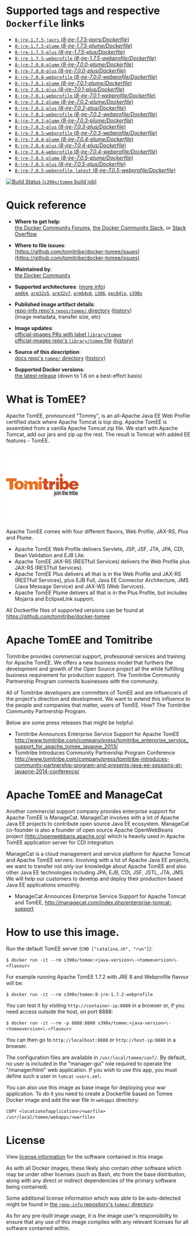 <!--

********************************************************************************

WARNING:

    DO NOT EDIT "tomee/README.md"

    IT IS AUTO-GENERATED

    (from the other files in "tomee/" combined with a set of templates)

********************************************************************************

-->

# Supported tags and respective `Dockerfile` links

-	[`8-jre-1.7.5-jaxrs` (*8-jre-1.7.5-jaxrs/Dockerfile*)](https://github.com/tomitribe/docker-tomee/blob/29e41238711b95a407434783a84cadf1c4630f6e/8-jre-1.7.5-jaxrs/Dockerfile)
-	[`8-jre-1.7.5-plume` (*8-jre-1.7.5-plume/Dockerfile*)](https://github.com/tomitribe/docker-tomee/blob/29e41238711b95a407434783a84cadf1c4630f6e/8-jre-1.7.5-plume/Dockerfile)
-	[`8-jre-1.7.5-plus` (*8-jre-1.7.5-plus/Dockerfile*)](https://github.com/tomitribe/docker-tomee/blob/29e41238711b95a407434783a84cadf1c4630f6e/8-jre-1.7.5-plus/Dockerfile)
-	[`8-jre-1.7.5-webprofile` (*8-jre-1.7.5-webprofile/Dockerfile*)](https://github.com/tomitribe/docker-tomee/blob/29e41238711b95a407434783a84cadf1c4630f6e/8-jre-1.7.5-webprofile/Dockerfile)
-	[`8-jre-7.0.0-plume` (*8-jre-7.0.0-plume/Dockerfile*)](https://github.com/tomitribe/docker-tomee/blob/29e41238711b95a407434783a84cadf1c4630f6e/8-jre-7.0.0-plume/Dockerfile)
-	[`8-jre-7.0.0-plus` (*8-jre-7.0.0-plus/Dockerfile*)](https://github.com/tomitribe/docker-tomee/blob/29e41238711b95a407434783a84cadf1c4630f6e/8-jre-7.0.0-plus/Dockerfile)
-	[`8-jre-7.0.0-webprofile` (*8-jre-7.0.0-webprofile/Dockerfile*)](https://github.com/tomitribe/docker-tomee/blob/29e41238711b95a407434783a84cadf1c4630f6e/8-jre-7.0.0-webprofile/Dockerfile)
-	[`8-jre-7.0.1-plume` (*8-jre-7.0.1-plume/Dockerfile*)](https://github.com/tomitribe/docker-tomee/blob/29e41238711b95a407434783a84cadf1c4630f6e/8-jre-7.0.1-plume/Dockerfile)
-	[`8-jre-7.0.1-plus` (*8-jre-7.0.1-plus/Dockerfile*)](https://github.com/tomitribe/docker-tomee/blob/29e41238711b95a407434783a84cadf1c4630f6e/8-jre-7.0.1-plus/Dockerfile)
-	[`8-jre-7.0.1-webprofile` (*8-jre-7.0.1-webprofile/Dockerfile*)](https://github.com/tomitribe/docker-tomee/blob/29e41238711b95a407434783a84cadf1c4630f6e/8-jre-7.0.1-webprofile/Dockerfile)
-	[`8-jre-7.0.2-plume` (*8-jre-7.0.2-plume/Dockerfile*)](https://github.com/tomitribe/docker-tomee/blob/29e41238711b95a407434783a84cadf1c4630f6e/8-jre-7.0.2-plume/Dockerfile)
-	[`8-jre-7.0.2-plus` (*8-jre-7.0.2-plus/Dockerfile*)](https://github.com/tomitribe/docker-tomee/blob/29e41238711b95a407434783a84cadf1c4630f6e/8-jre-7.0.2-plus/Dockerfile)
-	[`8-jre-7.0.2-webprofile` (*8-jre-7.0.2-webprofile/Dockerfile*)](https://github.com/tomitribe/docker-tomee/blob/29e41238711b95a407434783a84cadf1c4630f6e/8-jre-7.0.2-webprofile/Dockerfile)
-	[`8-jre-7.0.3-plume` (*8-jre-7.0.3-plume/Dockerfile*)](https://github.com/tomitribe/docker-tomee/blob/29e41238711b95a407434783a84cadf1c4630f6e/8-jre-7.0.3-plume/Dockerfile)
-	[`8-jre-7.0.3-plus` (*8-jre-7.0.3-plus/Dockerfile*)](https://github.com/tomitribe/docker-tomee/blob/29e41238711b95a407434783a84cadf1c4630f6e/8-jre-7.0.3-plus/Dockerfile)
-	[`8-jre-7.0.3-webprofile` (*8-jre-7.0.3-webprofile/Dockerfile*)](https://github.com/tomitribe/docker-tomee/blob/29e41238711b95a407434783a84cadf1c4630f6e/8-jre-7.0.3-webprofile/Dockerfile)
-	[`8-jre-7.0.4-plume` (*8-jre-7.0.4-plume/Dockerfile*)](https://github.com/tomitribe/docker-tomee/blob/29e41238711b95a407434783a84cadf1c4630f6e/8-jre-7.0.4-plume/Dockerfile)
-	[`8-jre-7.0.4-plus` (*8-jre-7.0.4-plus/Dockerfile*)](https://github.com/tomitribe/docker-tomee/blob/29e41238711b95a407434783a84cadf1c4630f6e/8-jre-7.0.4-plus/Dockerfile)
-	[`8-jre-7.0.4-webprofile` (*8-jre-7.0.4-webprofile/Dockerfile*)](https://github.com/tomitribe/docker-tomee/blob/29e41238711b95a407434783a84cadf1c4630f6e/8-jre-7.0.4-webprofile/Dockerfile)
-	[`8-jre-7.0.5-plume` (*8-jre-7.0.5-plume/Dockerfile*)](https://github.com/tomitribe/docker-tomee/blob/29e41238711b95a407434783a84cadf1c4630f6e/8-jre-7.0.5-plume/Dockerfile)
-	[`8-jre-7.0.5-plus` (*8-jre-7.0.5-plus/Dockerfile*)](https://github.com/tomitribe/docker-tomee/blob/29e41238711b95a407434783a84cadf1c4630f6e/8-jre-7.0.5-plus/Dockerfile)
-	[`8-jre-7.0.5-webprofile`, `latest` (*8-jre-7.0.5-webprofile/Dockerfile*)](https://github.com/tomitribe/docker-tomee/blob/29e41238711b95a407434783a84cadf1c4630f6e/8-jre-7.0.5-webprofile/Dockerfile)

[![Build Status](https://doi-janky.infosiftr.net/job/multiarch/job/s390x/job/tomee/badge/icon) (`s390x/tomee` build job)](https://doi-janky.infosiftr.net/job/multiarch/job/s390x/job/tomee/)

# Quick reference

-	**Where to get help**:  
	[the Docker Community Forums](https://forums.docker.com/), [the Docker Community Slack](https://blog.docker.com/2016/11/introducing-docker-community-directory-docker-community-slack/), or [Stack Overflow](https://stackoverflow.com/search?tab=newest&q=docker)

-	**Where to file issues**:  
	[https://github.com/tomitribe/docker-tomee/issues](https://github.com/tomitribe/docker-tomee/issues)

-	**Maintained by**:  
	[the Docker Community](https://github.com/tomitribe/docker-tomee)

-	**Supported architectures**: ([more info](https://github.com/docker-library/official-images#architectures-other-than-amd64))  
	[`amd64`](https://hub.docker.com/r/amd64/tomee/), [`arm32v5`](https://hub.docker.com/r/arm32v5/tomee/), [`arm32v7`](https://hub.docker.com/r/arm32v7/tomee/), [`arm64v8`](https://hub.docker.com/r/arm64v8/tomee/), [`i386`](https://hub.docker.com/r/i386/tomee/), [`ppc64le`](https://hub.docker.com/r/ppc64le/tomee/), [`s390x`](https://hub.docker.com/r/s390x/tomee/)

-	**Published image artifact details**:  
	[repo-info repo's `repos/tomee/` directory](https://github.com/docker-library/repo-info/blob/master/repos/tomee) ([history](https://github.com/docker-library/repo-info/commits/master/repos/tomee))  
	(image metadata, transfer size, etc)

-	**Image updates**:  
	[official-images PRs with label `library/tomee`](https://github.com/docker-library/official-images/pulls?q=label%3Alibrary%2Ftomee)  
	[official-images repo's `library/tomee` file](https://github.com/docker-library/official-images/blob/master/library/tomee) ([history](https://github.com/docker-library/official-images/commits/master/library/tomee))

-	**Source of this description**:  
	[docs repo's `tomee/` directory](https://github.com/docker-library/docs/tree/master/tomee) ([history](https://github.com/docker-library/docs/commits/master/tomee))

-	**Supported Docker versions**:  
	[the latest release](https://github.com/docker/docker-ce/releases/latest) (down to 1.6 on a best-effort basis)

# What is TomEE?

Apache TomEE, pronounced "Tommy", is an all-Apache Java EE Web Profile certified stack where Apache Tomcat is top dog. Apache TomEE is assembled from a vanilla Apache Tomcat zip file. We start with Apache Tomcat, add our jars and zip up the rest. The result is Tomcat with added EE features - TomEE.

![logo](https://raw.githubusercontent.com/docker-library/docs/4a10a52c08621b68c1b1b53b561f819d9e78c2e0/tomee/logo.png)

Apache TomEE comes with four different flavors, Web Profile, JAX-RS, Plus and Plume.

-	Apache TomEE Web Profile delivers Servlets, JSP, JSF, JTA, JPA, CDI, Bean Validation and EJB Lite.
-	Apache TomEE JAX-RS (RESTfull Services) delivers the Web Profile plus JAX-RS (RESTfull Services).
-	Apache TomEE Plus delivers all that is in the Web Profile and JAX-RS (RESTfull Services), plus EJB Full, Java EE Connector Architecture, JMS (Java Message Service) and JAX-WS (Web Services).
-	Apache TomEE Plume delivers all that is in the Plus Profile, but includes Mojarra and EclipseLink support.

All Dockerfile files of supported versions can be found at https://github.com/tomitribe/docker-tomee

# Apache TomEE and Tomitribe

Tomitribe provides commercial support, professional services and training for Apache TomEE. We offers a new business model that furthers the development and growth of the Open Source project all the while fulfilling business requirement for production support. The Tomitribe Community Partnership Program connects businesses with the community.

All of Tomitribe developers are committers of TomEE and are influencers of the project's direction and development. We want to extend this influence to the people and companies that matter, users of TomEE. How? The Tomitribe Community Partnership Program.

Below are some press releases that might be helpful:

-	Tomitribe Announces Enterprise Service Support for Apache TomEE http://www.tomitribe.com/company/press/tomitribe_enterprise_service_support_for_apache_tomee_javaone_2013/
-	Tomitribe Introduces Community Partnership Program Conference http://www.tomitribe.com/company/press/tomitribe-introduces-community-partnership-program-and-presents-java-ee-sessions-at-javaone-2014-conference/

# Apache TomEE and ManageCat

Another commercial support company provides enterprise support for Apache TomEE is ManageCat. ManageCat involves with a lot of Apache Java EE projects to contribute open source Java EE ecosystem. ManageCat co-founder is also a founder of open source Apache OpenWebBeans project (http://openwebbans.apache.org) which is heavily used in Apache TomEE application server for CDI integration.

ManageCat is a cloud management and service platform for Apache Tomcat and Apache TomEE servers. Involving with a lot of Apache Java EE projects, we want to transfer not only our knowledge about Apache TomEE and also other Java EE technologies including JPA, EJB, CDI, JSF, JSTL, JTA, JMS. We will help our customers to develop and deploy their production based Java EE applications smoothly.

-	ManageCat Announces Enterprise Service Support for Apache Tomcat and TomEE, http://managecat.com/index.php/enterprise-tomcat-support

# How to use this image.

Run the default TomEE server (`CMD ["catalina.sh", "run"]`):

```console
$ docker run -it --rm s390x/tomee:<java-version>\-<tomeeversion>\-<flavour>
```

For example running Apache TomEE 1.7.2 with JRE 8 and Webprofile flavour will be:

```console
$ docker run -it --rm s390x/tomee:8-jre-1.7.2-webprofile
```

You can test it by visiting `http://container-ip:8080` in a browser or, if you need access outside the host, on port 8888:

```console
$ docker run -it --rm -p 8888:8080 s390x/tomee:<java-version>\-<tomeeversion>\-<flavour>
```

You can then go to `http://localhost:8888` or `http://host-ip:8888` in a browser.

The configuration files are available in `/usr/local/tomee/conf/`. By default, no user is included in the "manager-gui" role required to operate the "/manager/html" web application. If you wish to use this app, you must define such a user in `tomcat-users.xml`.

You can also use this image as base image for deploying your war application. To do it you need to create a Dockerfile based on Tomee Docker image and add the war file in `webapps` directory:

	COPY <locationofapplication>/<warfile> /usr/local/tomee/webapps/<warfile>

# License

View [license information](http://www.apache.org/licenses/LICENSE-2.0) for the software contained in this image.

As with all Docker images, these likely also contain other software which may be under other licenses (such as Bash, etc from the base distribution, along with any direct or indirect dependencies of the primary software being contained).

Some additional license information which was able to be auto-detected might be found in [the `repo-info` repository's `tomee/` directory](https://github.com/docker-library/repo-info/tree/master/repos/tomee).

As for any pre-built image usage, it is the image user's responsibility to ensure that any use of this image complies with any relevant licenses for all software contained within.
